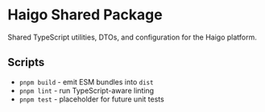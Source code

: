 # Haigo Shared Package

Shared TypeScript utilities, DTOs, and configuration for the Haigo platform.

## Scripts
- `pnpm build` - emit ESM bundles into `dist`
- `pnpm lint` - run TypeScript-aware linting
- `pnpm test` - placeholder for future unit tests
